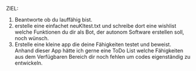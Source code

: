 ZIEL:
1. Beantworte ob du lauffähig bist.
2.  erstelle eine einfachet neuKItest.txt und schreibe dort eine wishlist welche Funktionen du dir als Bot, der autonom Software erstellen soll, noch wünsch.
3. Erstelle eine kleine app die deine Fähigkeiten testet und beweist. Anhand dieser App hätte ich gerne eine ToDo List welche Fähigkeiten aus dem Verfügbaren Bereich dir noch fehlen um codes eigenständig zu entwickeln.

